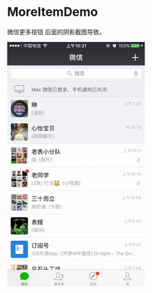 # MoreItemDemo
微信更多按钮 后面的阴影截图导致。 


 ![image](https://github.com/yaoyoumiao/MoreItemDemo/blob/master/moreItem.gif)
